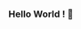 ### Hello World ! 👋

<!--
**FrancisPj/FrancisPj** is a ✨ _special_ ✨ repository because its `README.md` (this file) appears on your GitHub profile.

### Qui suis-je ?
 - Je suis un sénoir dévelppeur web junior !
 
### Frontend 

✔️ ![HTML5](https://img.shields.io/badge/html5-%23E34F26.svg?style=for-the-badge&logo=html5&logoColor=white) 
✔️ ![CSS3](https://img.shields.io/badge/css3-%231572B6.svg?style=for-the-badge&logo=css3&logoColor=white) 
✔️ ![JavaScript](https://img.shields.io/badge/javascript-%23323330.svg?style=for-the-badge&logo=javascript&logoColor=%23F7DF1E)
✔️ ![React](https://img.shields.io/badge/react-%2320232a.svg?style=for-the-badge&logo=react&logoColor=%2361DAFB)
✔️ ![SASS](https://img.shields.io/badge/SASS-hotpink.svg?style=for-the-badge&logo=SASS&logoColor=white)
⌛ ...

### Backend 

✔️ ![NodeJS](https://img.shields.io/badge/node.js-6DA55F?style=for-the-badge&logo=node.js&logoColor=white)
✔️ ![MongoDB](https://img.shields.io/badge/MongoDB-%234ea94b.svg?style=for-the-badge&logo=mongodb&logoColor=white) 

⌛ ...

---

### Tools 🛠️


✔️ ![Visual Studio Code](https://img.shields.io/badge/Visual%20Studio%20Code-0078d7.svg?style=for-the-badge&logo=visual-studio-code&logoColor=white)
✔️ ![PhpStorm](https://img.shields.io/badge/phpstorm-143?style=for-the-badge&logo=phpstorm&logoColor=black&color=black&labelColor=darkorchid)
✔️ ![Figma](https://img.shields.io/badge/figma-%23F24E1E.svg?style=for-the-badge&logo=figma&logoColor=white)
✔️ ![Gimp Gnu Image Manipulation Program](https://img.shields.io/badge/Gimp-657D8B?style=for-the-badge&logo=gimp&logoColor=FFFFFF)
✔️ ![Inkscape](https://img.shields.io/badge/Inkscape-e0e0e0?style=for-the-badge&logo=inkscape&logoColor=080A13)


